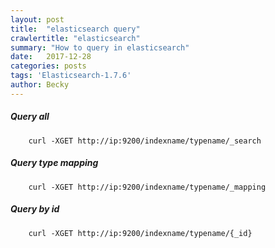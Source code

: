 ```yaml
---
layout: post
title:  "elasticsearch query"
crawlertitle: "elasticsearch"
summary: "How to query in elasticsearch"
date:   2017-12-28
categories: posts
tags: 'Elasticsearch-1.7.6'
author: Becky
---
```

##### Query all
```
    curl -XGET http://ip:9200/indexname/typename/_search
```
##### Query type mapping
```
    curl -XGET http://ip:9200/indexname/typename/_mapping
```
##### Query by id
```
    curl -XGET http://ip:9200/indexname/typename/{_id}
```

